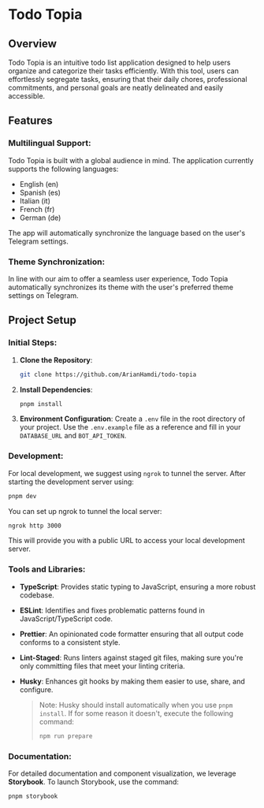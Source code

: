 # Todo Topia

## Overview

Todo Topia is an intuitive todo list application designed to help users organize and categorize their tasks efficiently. With this tool, users can effortlessly segregate tasks, ensuring that their daily chores, professional commitments, and personal goals are neatly delineated and easily accessible.

## Features

### Multilingual Support:

Todo Topia is built with a global audience in mind. The application currently supports the following languages:

- English (en)
- Spanish (es)
- Italian (it)
- French (fr)
- German (de)

The app will automatically synchronize the language based on the user's Telegram settings.

### Theme Synchronization:

In line with our aim to offer a seamless user experience, Todo Topia automatically synchronizes its theme with the user's preferred theme settings on Telegram.

## Project Setup

### Initial Steps:

1. **Clone the Repository**:

   ```bash
   git clone https://github.com/ArianHamdi/todo-topia
   ```

2. **Install Dependencies**:

   ```bash
   pnpm install
   ```

3. **Environment Configuration**:
   Create a `.env` file in the root directory of your project. Use the `.env.example` file as a reference and fill in your `DATABASE_URL` and `BOT_API_TOKEN`.

### Development:

For local development, we suggest using `ngrok` to tunnel the server. After starting the development server using:
‍‍

```bash
pnpm dev
```

You can set up ngrok to tunnel the local server:

```bash
ngrok http 3000
```

This will provide you with a public URL to access your local development server.

### Tools and Libraries:

- **TypeScript**: Provides static typing to JavaScript, ensuring a more robust codebase.
- **ESLint**: Identifies and fixes problematic patterns found in JavaScript/TypeScript code.
- **Prettier**: An opinionated code formatter ensuring that all output code conforms to a consistent style.
- **Lint-Staged**: Runs linters against staged git files, making sure you're only committing files that meet your linting criteria.
- **Husky**: Enhances git hooks by making them easier to use, share, and configure.

  > Note: Husky should install automatically when you use `pnpm install`. If for some reason it doesn't, execute the following command:
  >
  > ```bash
  > npm run prepare
  > ```

### Documentation:

For detailed documentation and component visualization, we leverage **Storybook**. To launch Storybook, use the command:

```bash
pnpm storybook
```
